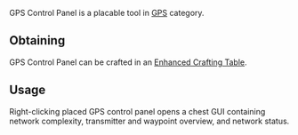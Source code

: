 GPS Control Panel is a placable tool in [GPS](https://github.com/Slimefun/Slimefun4/wiki/GPS) category.

## Obtaining
GPS Control Panel can be crafted in an [Enhanced Crafting Table](https://github.com/Slimefun/Slimefun4/wiki/Enhanced-Crafting-Table).

## Usage
Right-clicking placed GPS control panel opens a chest GUI containing network complexity, transmitter and waypoint overview, and network status.
